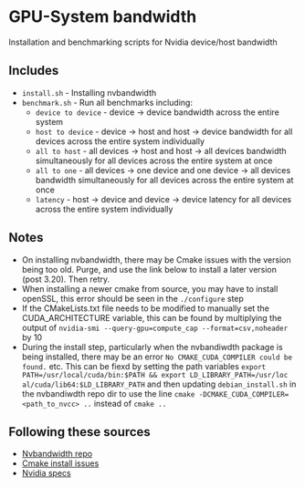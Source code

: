 # GPU-System bandwidth

Installation and benchmarking scripts for Nvidia device/host bandwidth

## Includes

- `install.sh` - Installing nvbandwidth
- `benchmark.sh` - Run all benchmarks including:
    - `device to device` - device -> device bandwidth across the entire system
    - `host to device` - device -> host and host -> device bandwidth for all devices across the entire system individually
    - `all to host` - all devices -> host and host -> all devices bandwidth simultaneously for all devices across the entire system at once
    - `all to one` - all devices -> one device and one device -> all devices bandwidth simultaneously for all devices across the entire system at once
    - `latency` - host -> device and device -> device latency for all devices across the entire system individually

## Notes

- On installing nvbandwidth, there may be Cmake issues with the version being too old. Purge, and use the link below to install a later version (post 3.20). Then retry.
- When installing a newer cmake from source, you may have to install openSSL, this error should be seen in the `./configure` step
- If the CMakeLists.txt file needs to be modified to manually set the CUDA_ARCHITECTURE variable, this can be found by multiplying the output of `nvidia-smi --query-gpu=compute_cap --format=csv,noheader` by 10
- During the install step, particularly when the nvbandiwdth package is being installed, there may be an error `No CMAKE_CUDA_COMPILER could be found.` etc. This can be fiexd by setting the path variables `export PATH=/usr/local/cuda/bin:$PATH && export LD_LIBRARY_PATH=/usr/loc
al/cuda/lib64:$LD_LIBRARY_PATH` and then updating `debian_install.sh` in the nvbandiwdth repo dir to use the line `cmake -DCMAKE_CUDA_COMPILER=<path_to_nvcc> ..` instead of `cmake ..`

## Following these sources

- [Nvbandwidth repo](https://github.com/NVIDIA/nvbandwidth/tree/main)
- [Cmake install issues](https://askubuntu.com/questions/829310/how-to-upgrade-cmake-in-ubuntu)
- [Nvidia specs](https://www.nvidia.com/en-gb/data-center/)
